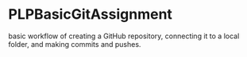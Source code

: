 # PLPBasicGitAssignment
 basic workflow of creating a GitHub repository, connecting it to a local folder, and making commits and pushes.
